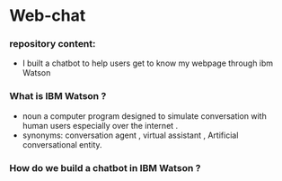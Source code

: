 # Web-chat
### repository content:

* I built a chatbot to help users get to know my webpage through ibm Watson

### What is IBM Watson ?

* noun a computer program designed to simulate conversation with human users especially over the internet .
* synonyms: conversation agent , virtual assistant , Artificial conversational entity.

### How do we build a chatbot in IBM Watson ?
